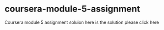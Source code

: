 # coursera-module-5-assignment
Coursera module 5 assignment soluion
here is the solution please click here 
<a href="https://github.com/abhishekrajput-web/coursera-module-5-assignment"></a>
